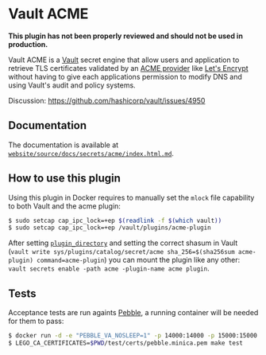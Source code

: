 # Vault ACME

**This plugin has not been properly reviewed and should not be used in production.**

Vault ACME is a [Vault](https://www.vaultproject.io/) secret engine that allow
users and application to retrieve TLS certificates validated by an [ACME provider](https://tools.ietf.org/html/rfc8555)
like [Let's Encrypt](https://letsencrypt.org/) without having to give each
applications permission to modify DNS and using Vault's audit and policy systems.

Discussion: https://github.com/hashicorp/vault/issues/4950

## Documentation

The documentation is available at [`website/source/docs/secrets/acme/index.html.md`](https://github.com/remilapeyre/vault-acme/blob/master/website/source/docs/secrets/acme/index.html.md).

## How to use this plugin

Using this plugin in Docker requires to manually set the `mlock` file capability
to both Vault and the acme plugin:

```sh
$ sudo setcap cap_ipc_lock=+ep $(readlink -f $(which vault))
$ sudo setcap cap_ipc_lock=+ep /vault/plugins/acme-plugin
```

After setting [`plugin_directory`](https://www.vaultproject.io/docs/configuration/#plugin_directory)
and setting the correct shasum in Vault (`vault write sys/plugins/catalog/secret/acme sha_256=$(sha256sum acme-plugin) command=acme-plugin`)
you can mount the plugin like any other: `vault secrets enable -path acme -plugin-name acme plugin`.


## Tests

Acceptance tests are run againts [Pebble](https://github.com/letsencrypt/pebble),
a running container will be needed for them to pass:

```bash
$ docker run -d -e "PEBBLE_VA_NOSLEEP=1" -p 14000:14000 -p 15000:15000 letsencrypt/pebble pebble -dnsserver 1.1.1.1:53
$ LEGO_CA_CERTIFICATES=$PWD/test/certs/pebble.minica.pem make test
```
